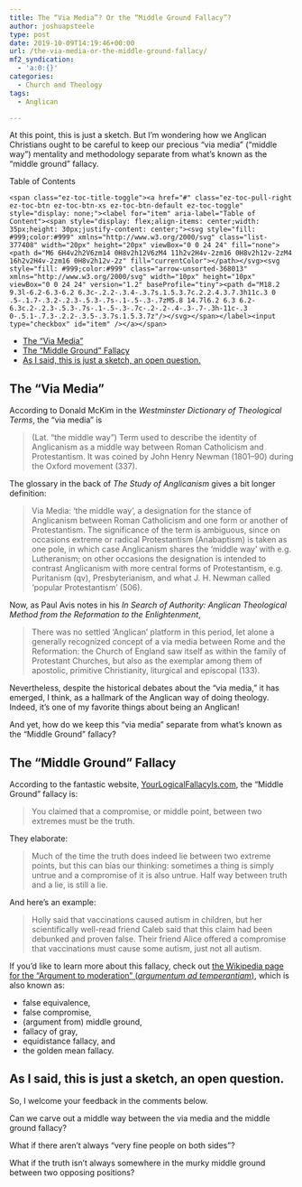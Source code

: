 ```yaml
---
title: The “Via Media”? Or the “Middle Ground Fallacy”?
author: joshuapsteele
type: post
date: 2019-10-09T14:19:46+00:00
url: /the-via-media-or-the-middle-ground-fallacy/
mf2_syndication:
  - 'a:0:{}'
categories:
  - Church and Theology
tags:
  - Anglican

---
```

At this point, this is just a sketch. But I’m wondering how we Anglican Christians ought to be careful to keep our precious “via media” (“middle way”) mentality and methodology separate from what’s known as the “middle ground” fallacy.

<div id="ez-toc-container" class="ez-toc-v2_0_37 counter-hierarchy ez-toc-counter ez-toc-grey ez-toc-container-direction">
  <div class="ez-toc-title-container">
    <p class="ez-toc-title">
      Table of Contents
    </p>
    
    <span class="ez-toc-title-toggle"><a href="#" class="ez-toc-pull-right ez-toc-btn ez-toc-btn-xs ez-toc-btn-default ez-toc-toggle" style="display: none;"><label for="item" aria-label="Table of Content"><span style="display: flex;align-items: center;width: 35px;height: 30px;justify-content: center;"><svg style="fill: #999;color:#999" xmlns="http://www.w3.org/2000/svg" class="list-377408" width="20px" height="20px" viewBox="0 0 24 24" fill="none"><path d="M6 6H4v2h2V6zm14 0H8v2h12V6zM4 11h2v2H4v-2zm16 0H8v2h12v-2zM4 16h2v2H4v-2zm16 0H8v2h12v-2z" fill="currentColor"></path></svg><svg style="fill: #999;color:#999" class="arrow-unsorted-368013" xmlns="http://www.w3.org/2000/svg" width="10px" height="10px" viewBox="0 0 24 24" version="1.2" baseProfile="tiny"><path d="M18.2 9.3l-6.2-6.3-6.2 6.3c-.2.2-.3.4-.3.7s.1.5.3.7c.2.2.4.3.7.3h11c.3 0 .5-.1.7-.3.2-.2.3-.5.3-.7s-.1-.5-.3-.7zM5.8 14.7l6.2 6.3 6.2-6.3c.2-.2.3-.5.3-.7s-.1-.5-.3-.7c-.2-.2-.4-.3-.7-.3h-11c-.3 0-.5.1-.7.3-.2.2-.3.5-.3.7s.1.5.3.7z"/></svg></span></label><input type="checkbox" id="item" /></a></span>
  </div><nav>
  
  <ul class='ez-toc-list ez-toc-list-level-1' >
    <li class='ez-toc-page-1 ez-toc-heading-level-2'>
      <a class="ez-toc-link ez-toc-heading-1" href="https://joshuapsteele.com/the-via-media-or-the-middle-ground-fallacy/#The_Via_Media" title="The “Via Media”">The “Via Media”</a>
    </li>
    <li class='ez-toc-page-1 ez-toc-heading-level-2'>
      <a class="ez-toc-link ez-toc-heading-2" href="https://joshuapsteele.com/the-via-media-or-the-middle-ground-fallacy/#The_Middle_Ground_Fallacy" title="The “Middle Ground” Fallacy">The “Middle Ground” Fallacy</a>
    </li>
    <li class='ez-toc-page-1 ez-toc-heading-level-2'>
      <a class="ez-toc-link ez-toc-heading-3" href="https://joshuapsteele.com/the-via-media-or-the-middle-ground-fallacy/#As_I_said_this_is_just_a_sketch_an_open_question" title="As I said, this is just a sketch, an open question.">As I said, this is just a sketch, an open question.</a>
    </li>
  </ul></nav>
</div>

## <span class="ez-toc-section" id="The_Via_Media"></span>The “Via Media”<span class="ez-toc-section-end"></span>

According to Donald McKim in the _Westminster Dictionary of Theological Terms_, the “via media” is

<blockquote class="wp-block-quote">
  <p>
    (Lat. “the middle way”) Term used to describe the identity of Anglicanism as a middle way between Roman Catholicism and Protestantism. It was coined by John Henry Newman (1801–90) during the Oxford movement (337).
  </p>
</blockquote>

The glossary in the back of _The Study of Anglicanism_ gives a bit longer definition: 

<blockquote class="wp-block-quote">
  <p>
    Via Media: ‘the middle way’, a designation for the stance of Anglicanism between Roman Catholicism and one form or another of Protestantism. The significance of the term is ambiguous, since on occasions extreme or radical Protestantism (Anabaptism) is taken as one pole, in which case Anglicanism shares the ‘middle way’ with e.g. Lutheranism; on other occasions the designation is intended to contrast Anglicanism with more central forms of Protestantism, e.g. Puritanism (qv), Presbyterianism, and what J. H. Newman called ‘popular Protestantism’ (506).
  </p>
</blockquote>

Now, as Paul Avis notes in his  _In Search of Authority: Anglican Theological Method from the Reformation to the Enlightenment_, 

<blockquote class="wp-block-quote">
  <p>
    There was no settled ‘Anglican’ platform in this period, let alone a generally recognized concept of a via media between Rome and the Reformation: the Church of England saw itself as within the family of Protestant Churches, but also as the exemplar among them of apostolic, primitive Christianity, liturgical and episcopal (133).
  </p>
</blockquote>

Nevertheless, despite the historical debates about the “via media,” it has emerged, I think, as a hallmark of the Anglican way of doing theology. Indeed, it’s one of my favorite things about being an Anglican!

And yet, how do we keep this “via media” separate from what’s known as the “Middle Ground” fallacy?

## <span class="ez-toc-section" id="The_Middle_Ground_Fallacy"></span>The “Middle Ground” Fallacy<span class="ez-toc-section-end"></span>

According to the fantastic website, [YourLogicalFallacyIs.com][1], the “Middle Ground” fallacy is:

<blockquote class="wp-block-quote">
  <p>
    You claimed that a compromise, or middle point, between two extremes must be the truth.
  </p>
</blockquote>

They elaborate:

<blockquote class="wp-block-quote">
  <p>
    Much of the time the truth does indeed lie between two extreme points, but this can bias our thinking: sometimes a thing is simply untrue and a compromise of it is also untrue. Half way between truth and a lie, is still a lie.
  </p>
</blockquote>

And here’s an example:

<blockquote class="wp-block-quote">
  <p>
    Holly said that vaccinations caused autism in children, but her scientifically well-read friend Caleb said that this claim had been debunked and proven false. Their friend Alice offered a compromise that vaccinations must cause some autism, just not all autism.
  </p>
</blockquote>

If you’d like to learn more about this fallacy, check out [the Wikipedia page for the “Argument to moderation” (_argumentum ad temperantiam_)][2], which is also known as:

  * false equivalence, 
  * false compromise, 
  * (argument from) middle ground, 
  * fallacy of gray,
  * equidistance fallacy, and 
  * the golden mean fallacy.  
    

## <span class="ez-toc-section" id="As_I_said_this_is_just_a_sketch_an_open_question"></span>As I said, this is just a sketch, an open question.<span class="ez-toc-section-end"></span>

So, I welcome your feedback in the comments below.

Can we carve out a middle way between the via media and the middle ground fallacy?

What if there aren’t always “very fine people on both sides”? 

What if the truth isn’t always somewhere in the murky middle ground between two opposing positions?

 [1]: https://yourlogicalfallacyis.com/middle-ground
 [2]: https://en.wikipedia.org/wiki/Argument_to_moderation